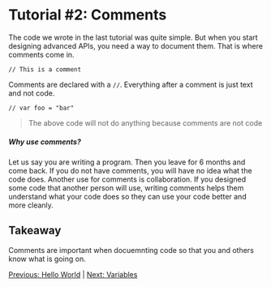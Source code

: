 # Tutorial #2: Comments

The code we wrote in the last tutorial was quite simple. But when you start designing advanced APIs, you need a way to document them. That is where comments come in.

```
// This is a comment
```

Comments are declared with a `//`. Everything after a comment is just text and not code.

```
// var foo = "bar"
```
> The above code will not do anything because comments are not code

##### Why use comments?

Let us say you are writing a program. Then you leave for 6 months and come back. If you do not have comments, you will have no idea what the code does. Another use for comments is collaboration. If you designed some code that another person will use, writing comments helps them understand what your code does so they can use your code better and more cleanly.

## Takeaway

Comments are important when docuemnting code so that you and others know what is going on.

[Previous: Hello World](https://github.com/SafelySwift/Swizzle/blob/master/Tutorials/Hello%20World%20(%231).md) | [Next: Variables](https://github.com/SafelySwift/Swizzle/blob/master/Tutorials/Variables%20(%233).md)
